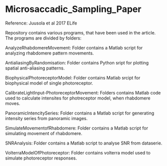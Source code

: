 # Microsaccadic_Sampling_Paper


Reference: Juusola et al 2017 ELife


Repository contains various programs, that have been used in the article. The programs are divided by folders:

AnalyzeRhabdomereMovement: Folder contains a Matlab script for analyzing rhabdomere pattern movements.

AntialiasingByRandomisation: Folder contains Python sript for plotting spatial anti-aliasing patterns.

BiophysicalPhotoreceptorModel: Folder contains Matlab srcipt for biophysical model of single photoreceptor.

CalibrateLightInput-PhotoreceptorMovement: Folders contains Matlab code used to calculate intensites for photreceptor model, when rhabdomere moves.

PanoramicIntencitySeries: Folder contains a Matlab script for generating intensity series from panoramic images.

SimulateMovementofRhabdomere: Folder contains a Matlab script for simulating movement of rhabdomere.

SNRAnalysis: Folder contains a Matlab script to analyse SNR from dataserie.  

VolterraModelOfPhotoreceptor: Folder contains volterra model used to simulate photoreceptor responses.

